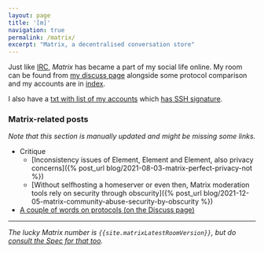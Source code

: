 ```yaml
---
layout: page
title: '[m]'
navigation: true
permalink: /matrix/
excerpt: "Matrix, a decentralised conversation store"
---
```


Just like [IRC](/irc/), *Matrix* has became a part of my social life online. My
room can be found from [my discuss page](/discuss) alongside
some protocol comparison and my accounts are in [index](/).

I also have a [txt with list of my accounts](/txt/matrix.txt) which [has SSH signature](/txt/matrix.txt.sig).

### Matrix-related posts

*Note that this section is manually updated and might be missing some
links.*

* Critique
    * [Inconsistency issues of Element, Element and Element, also privacy concerns]({% post_url blog/2021-08-03-matrix-perfect-privacy-not %})
    * [Without selfhosting a homeserver or even then, Matrix moderation tools rely on security through obscurity]({% post_url blog/2021-12-05-matrix-community-abuse-security-by-obscurity %})
* [A couple of words on protocols (on the Discuss page)](/discuss.html/#a-couple-of-words-on-protocols)

* * * * *

*The lucky Matrix number is `{{site.matrixLatestRoomVersion}}`, but do [consult the Spec for that too](https://spec.matrix.org/latest/rooms/#complete-list-of-room-versions).*

